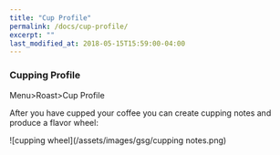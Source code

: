 ```yaml
---
title: "Cup Profile"
permalink: /docs/cup-profile/
excerpt: ""
last_modified_at: 2018-05-15T15:59:00-04:00
---
```


### Cupping Profile

Menu>Roast>Cup Profile

After you have cupped your coffee you can create cupping notes and produce a flavor wheel:

![cupping wheel](/assets/images/gsg/cupping notes.png)
